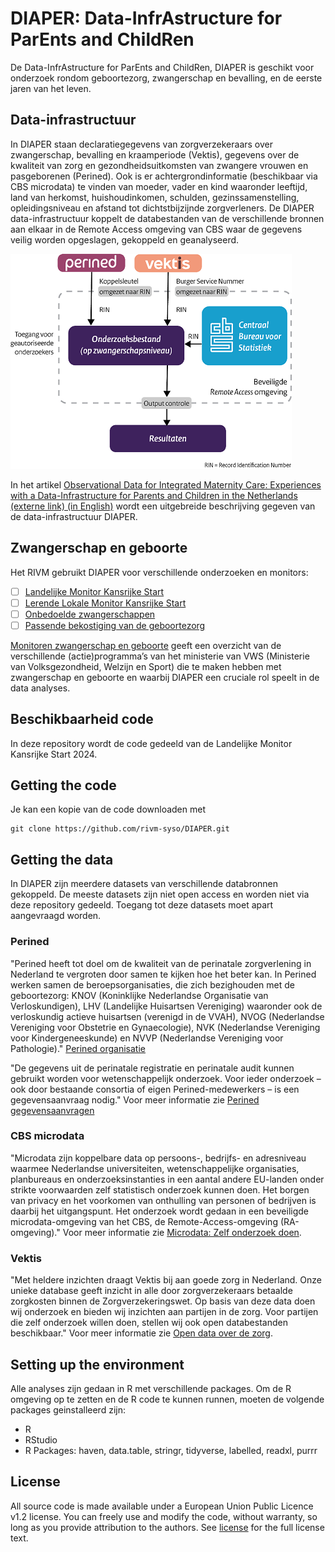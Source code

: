 # DIAPER: Data-InfrAstructure for ParEnts and ChildRen

De Data-InfrAstructure for ParEnts and ChildRen, DIAPER is geschikt voor onderzoek rondom geboortezorg, zwangerschap en bevalling, en de eerste jaren van het leven. 

## Data-infrastructuur
In DIAPER staan declaratiegegevens van zorgverzekeraars over zwangerschap, bevalling en kraamperiode (Vektis), gegevens over de kwaliteit van zorg en gezondheidsuitkomsten van zwangere vrouwen en pasgeborenen (Perined). Ook is er achtergrondinformatie (beschikbaar via CBS microdata) te vinden van moeder, vader en kind waaronder leeftijd, land van herkomst, huishoudinkomen, schulden, gezinssamenstelling, opleidingsniveau en afstand tot dichtstbijzijnde zorgverleners.
De DIAPER data-infrastructuur koppelt de databestanden van de verschillende bronnen aan elkaar in de Remote Access omgeving van CBS waar de gegevens veilig worden opgeslagen, gekoppeld en geanalyseerd.

![Overzicht van de verschillende databronnen binnen DIAPER](overzicht_DIAPER.png)

In het artikel [Observational Data for Integrated Maternity Care: Experiences with a Data-Infrastructure for Parents and Children in the Netherlands (externe link) (in English)](https://ijic.org/articles/10.5334/ijic.7012) wordt een uitgebreide beschrijving gegeven van de data-infrastructuur DIAPER.

## Zwangerschap en geboorte
Het RIVM gebruikt DIAPER voor verschillende onderzoeken en monitors:

- [ ] [Landelijke Monitor Kansrijke Start](https://www.rivm.nl/monitoren-zwangerschap-en-geboorte/kansrijke-start/landelijke-monitor) 
- [ ] [Lerende Lokale Monitor Kansrijke Start](https://www.rivm.nl/monitoren-zwangerschap-en-geboorte/kansrijke-start/lerende-lokale-monitor)
- [ ] [Onbedoelde zwangerschappen](https://www.rivm.nl/monitoren-zwangerschap-en-geboorte/onbedoelde-zwangerschappen)
- [ ] [Passende bekostiging van de geboortezorg](https://www.rivm.nl/monitoren-zwangerschap-en-geboorte/passende-bekostiging-geboortezorg) 

[Monitoren zwangerschap en geboorte](https://www.rivm.nl/monitoren-zwangerschap-en-geboorte) geeft een overzicht van de verschillende (actie)programma’s van het ministerie van VWS (Ministerie van Volksgezondheid, Welzijn en Sport) die te maken hebben met zwangerschap en geboorte en waarbij DIAPER een cruciale rol speelt in de data analyses.

## Beschikbaarheid code
In deze repository wordt de code gedeeld van de Landelijke Monitor Kansrijke Start 2024.

## Getting the code
Je kan een kopie van de code downloaden met
```
git clone https://github.com/rivm-syso/DIAPER.git
```

## Getting the data
In DIAPER zijn meerdere datasets van verschillende databronnen gekoppeld. De meeste datasets zijn niet open access en worden niet via deze repository gedeeld. Toegang tot deze datasets moet apart aangevraagd worden.

### Perined
"Perined heeft tot doel om de kwaliteit van de perinatale zorgverlening in Nederland te vergroten door samen te kijken hoe het beter kan. In Perined werken samen de beroepsorganisaties, die zich bezighouden met de geboortezorg: KNOV (Koninklijke Nederlandse Organisatie van Verloskundigen), LHV (Landelijke Huisartsen Vereniging) waaronder ook de verloskundig actieve huisartsen (verenigd in de VVAH), NVOG (Nederlandse Vereniging voor Obstetrie en Gynaecologie), NVK (Nederlandse Vereniging voor Kindergeneeskunde) en NVVP (Nederlandse Vereniging voor Pathologie)." [Perined organisatie](https://www.perined.nl/over-perined/organisatie)

"De gegevens uit de perinatale registratie en perinatale audit kunnen gebruikt worden voor wetenschappelijk onderzoek. Voor ieder onderzoek – ook door bestaande consortia of eigen Perined-medewerkers – is een gegevensaanvraag nodig." Voor meer informatie zie [Perined gegevensaanvragen](https://www.perined.nl/onderwerpen/onderzoek/gegevensaanvragen)

### CBS microdata
"Microdata zijn koppelbare data op persoons-, bedrijfs- en adresniveau waarmee Nederlandse universiteiten, wetenschappelijke organisaties, planbureaus en onderzoeksinstanties in een aantal andere EU-landen onder strikte voorwaarden zelf statistisch onderzoek kunnen doen. Het borgen van privacy en het voorkomen van onthulling van personen of bedrijven is daarbij het uitgangspunt. Het onderzoek wordt gedaan in een beveiligde microdata-omgeving van het CBS, de Remote-Access-omgeving (RA-omgeving)." Voor meer informatie zie [Microdata: Zelf onderzoek doen](https://www.cbs.nl/nl-nl/onze-diensten/maatwerk-en-microdata/microdata-zelf-onderzoek-doen).
 
### Vektis
"Met heldere inzichten draagt Vektis bij aan goede zorg in Nederland. Onze unieke database geeft inzicht in alle door zorgverzekeraars betaalde zorgkosten binnen de Zorgverzekeringswet. Op basis van deze data doen wij onderzoek en bieden wij inzichten aan partijen in de zorg. Voor partijen die zelf onderzoek willen doen, stellen wij ook open databestanden beschikbaar." Voor meer informatie zie [Open data over de zorg](https://www.vektis.nl/open-data).

## Setting up the environment
Alle analyses zijn gedaan in R met verschillende packages. Om de R omgeving op te zetten en de R code te kunnen runnen, moeten de volgende packages geinstalleerd zijn:

- R
- RStudio
- R Packages: haven, data.table, stringr, tidyverse, labelled, readxl, purrr

## License
All source code is made available under a European Union Public Licence v1.2 license. You can freely use and modify the code, without warranty, so long as you provide attribution to the authors. See [license](license.md) for the full license text.
